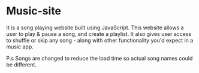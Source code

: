# Music-site
It is a song playing website built using JavaScript. This website allows a user to play & pause a song, and create a playlist. It also gives user access to shuffle or skip any song - along with other functionality you'd expect in a music app.

P.s Songs are changed to reduce the load time so actual song names could be different.
